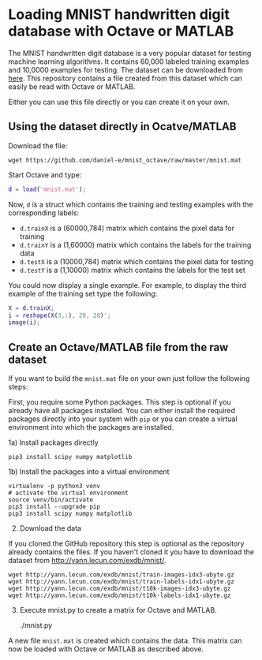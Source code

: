 # Loading MNIST handwritten digit database with Octave or MATLAB

The MNIST handwritten digit database is a very popular dataset for testing machine learning algorithms. It contains 60,000 labeled training examples and 10,0000 examples for testing. The dataset can be downloaded from [here](http://yann.lecun.com/exdb/mnist/). This repository contains a file created from this dataset which can easily be read with Octave or MATLAB. 

Either you can use this file directly or you can create it on your own.

## Using the dataset directly in Ocatve/MATLAB

Download the file:

    wget https://github.com/daniel-e/mnist_octave/raw/master/mnist.mat

Start Octave and type:

```matlab
d = load('mnist.mat');
```

Now, `d` is a struct which contains the training and testing examples with the corresponding labels:
* `d.trainX` is a (60000,784) matrix which contains the pixel data for training
* `d.trainY` is a (1,60000) matrix which contains the labels for the training data
* `d.testX` is a (10000,784) matrix which contains the pixel data for testing
* `d.testY` is a (1,10000) matrix which contains the labels for the test set

You could now display a single example. For example, to display the third example of the training set type the following:

```matlab
X = d.trainX;
i = reshape(X(3,:), 28, 28)';
image(i);
```


## Create an Octave/MATLAB file from the raw dataset

If you want to build the `mnist.mat` file on your own just follow the following steps:

First, you require some Python packages. This step is optional if you already have all packages installed. You can either install the required packages directly into your system with `pip` or you can create a virtual environment into which the packages are installed.

1a) Install packages directly

    pip3 install scipy numpy matplotlib

1b) Install the packages into a virtual environment

    virtualenv -p python3 venv
    # activate the virtual environment
    source venv/bin/activate
    pip3 install --upgrade pip
    pip3 install scipy numpy matplotlib


2) Download the data

If you cloned the GitHub repository this step is optional as the repository already contains the files. If you haven't cloned it you have to download the dataset from http://yann.lecun.com/exdb/mnist/.

    wget http://yann.lecun.com/exdb/mnist/train-images-idx3-ubyte.gz
    wget http://yann.lecun.com/exdb/mnist/train-labels-idx1-ubyte.gz
    wget http://yann.lecun.com/exdb/mnist/t10k-images-idx3-ubyte.gz
    wget http://yann.lecun.com/exdb/mnist/t10k-labels-idx1-ubyte.gz

3) Execute mnist.py to create a matrix for Octave and MATLAB.

    ./mnist.py

A new file `mnist.mat` is created which contains the data. This matrix can now be loaded with Octave or MATLAB as described above.

